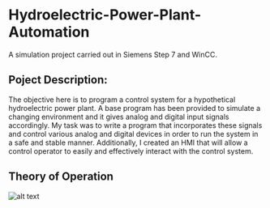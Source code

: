 # Hydroelectric-Power-Plant-Automation
A simulation project carried out in Siemens Step 7 and WinCC. 

## Poject Description:
The objective here is to program a control system for a hypothetical hydroelectric power plant. A base program has been provided to simulate a changing environment and it gives analog and digital input signals accordingly. My task was to write a program that incorporates these signals and control various analog and digital devices in order to run the system in a safe and stable manner. Additionally, I created an HMI that will allow a control operator to easily and effectively interact with the control system.

## Theory of Operation
![alt text](http://url/to/img.png)

